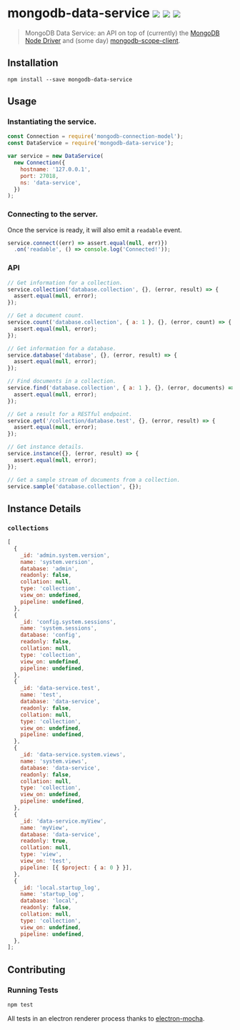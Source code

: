 # mongodb-data-service [![][workflow_img]][workflow_url] [![][npm_img]][npm_url] [![][dependabot_img]][dependabot_url]

> MongoDB Data Service: an API on top of (currently) the [MongoDB Node Driver][driver] and (some day) [mongodb-scope-client][scope-client].

## Installation

```
npm install --save mongodb-data-service
```

## Usage

### Instantiating the service.

```javascript
const Connection = require('mongodb-connection-model');
const DataService = require('mongodb-data-service');

var service = new DataService(
  new Connection({
    hostname: '127.0.0.1',
    port: 27018,
    ns: 'data-service',
  })
);
```

### Connecting to the server.

Once the service is ready, it will also emit a `readable` event.

```javascript
service.connect((err) => assert.equal(null, err)})
  .on('readable', () => console.log('Connected!'));
```

### API

```javascript
// Get information for a collection.
service.collection('database.collection', {}, (error, result) => {
  assert.equal(null, error);
});

// Get a document count.
service.count('database.collection', { a: 1 }, {}, (error, count) => {
  assert.equal(null, error);
});

// Get information for a database.
service.database('database', {}, (error, result) => {
  assert.equal(null, error);
});

// Find documents in a collection.
service.find('database.collection', { a: 1 }, {}, (error, documents) => {
  assert.equal(null, error);
});

// Get a result for a RESTful endpoint.
service.get('/collection/database.test', {}, (error, result) => {
  assert.equal(null, error);
});

// Get instance details.
service.instance({}, (error, result) => {
  assert.equal(null, error);
});

// Get a sample stream of documents from a collection.
service.sample('database.collection', {});
```

## Instance Details

### `collections`

```javascript
[
  {
    _id: 'admin.system.version',
    name: 'system.version',
    database: 'admin',
    readonly: false,
    collation: null,
    type: 'collection',
    view_on: undefined,
    pipeline: undefined,
  },
  {
    _id: 'config.system.sessions',
    name: 'system.sessions',
    database: 'config',
    readonly: false,
    collation: null,
    type: 'collection',
    view_on: undefined,
    pipeline: undefined,
  },
  {
    _id: 'data-service.test',
    name: 'test',
    database: 'data-service',
    readonly: false,
    collation: null,
    type: 'collection',
    view_on: undefined,
    pipeline: undefined,
  },
  {
    _id: 'data-service.system.views',
    name: 'system.views',
    database: 'data-service',
    readonly: false,
    collation: null,
    type: 'collection',
    view_on: undefined,
    pipeline: undefined,
  },
  {
    _id: 'data-service.myView',
    name: 'myView',
    database: 'data-service',
    readonly: true,
    collation: null,
    type: 'view',
    view_on: 'test',
    pipeline: [{ $project: { a: 0 } }],
  },
  {
    _id: 'local.startup_log',
    name: 'startup_log',
    database: 'local',
    readonly: false,
    collation: null,
    type: 'collection',
    view_on: undefined,
    pipeline: undefined,
  },
];
```

## Contributing

### Running Tests

```bash
npm test
```

All tests in an electron renderer process thanks to [electron-mocha](https://npm.im/electron-mocha).

[workflow_img]: https://github.com/mongodb-js/data-service/workflows/Check%20and%20Test/badge.svg?event=push
[workflow_url]: https://github.com/mongodb-js/data-service/actions?query=workflow%3A%22Check+and+Test%22
[npm_img]: https://img.shields.io/npm/v/mongodb-data-service.svg?style=flat-square
[npm_url]: https://www.npmjs.org/package/mongodb-data-service
[scope-client]: https://github.com/mongodb-js/scope-client
[driver]: https://github.com/mongodb/node-mongodb-native
[dependabot_img]: https://api.dependabot.com/badges/status?host=github&repo=mongodb-js/data-service
[dependabot_url]: https://app.dependabot.com/accounts/mongodb-js/repos/51536401

